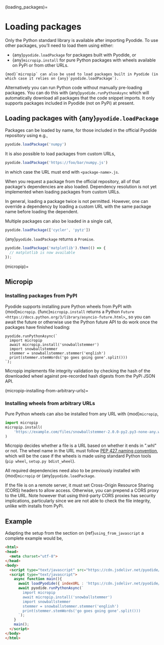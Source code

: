 (loading_packages)=
# Loading packages

Only the Python standard library is available after importing Pyodide.
To use other packages, you’ll need to load them using either:
 - {any}`pyodide.loadPackage` for packages built with Pyodide, or
 - {any}`micropip.install` for pure Python packages with wheels available on PyPi or
   from other URLs.

```{note}
{mod}`micropip` can also be used to load packages built in Pyodide (in
which case it relies on {any}`pyodide.loadPackage`).
```

Alternatively you can run Python code without manually pre-loading packages.
You can do this with {any}`pyodide.runPythonAsync`
which will automatically download all packages that the code snippet imports.
It only supports packages included in Pyodide (not on PyPi) at present.

## Loading packages with {any}`pyodide.loadPackage`

Packages can be loaded by name, for those included in the official Pyodide
repository using e.g.,
```js
pyodide.loadPackage('numpy')
```
It is also possible to load packages from custom URLs,
```js
pyodide.loadPackage('https://foo/bar/numpy.js')
```
in which case the URL must end with `<package-name>.js`.

When you request a package from the official repository, all of that package's
dependencies are also loaded. Dependency resolution is not yet implemented
when loading packages from custom URLs.

In general, loading a package twice is not permitted. However, one can override
a dependency by loading a custom URL with the same package name before loading
the dependent.

Multiple packages can also be loaded in a single call,
```js
pyodide.loadPackage(['cycler', 'pytz'])
```

{any}`pyodide.loadPackage` returns a `Promise`.

```javascript
pyodide.loadPackage('matplotlib').then(() => {
  // matplotlib is now available
});
```

(micropip)=
## Micropip

### Installing packages from PyPI

Pyodide supports installing pure Python wheels from PyPI with {mod}`micropip`.
{func}`micropip.install` returns a Python `Future
<https://docs.python.org/3/library/asyncio-future.html>`_ so you can await the
future or otherwise use the Python future API to do work once the packages have
finished loading:

```pyodide
pyodide.runPythonAsync(`
  import micropip
  await micropip.install('snowballstemmer')
  import snowballstemmer
  stemmer = snowballstemmer.stemmer('english')
  print(stemmer.stemWords('go goes going gone'.split()))
`);
```

Micropip implements file integrity validation by checking the hash of the
downloaded wheel against pre-recorded hash digests from the PyPi JSON API.

(micropip-installing-from-arbitrary-urls)=

### Installing wheels from arbitrary URLs

Pure Python wheels can also be installed from any URL with {mod}`micropip`,
```py
import micropip
micropip.install(
    'https://example.com/files/snowballstemmer-2.0.0-py2.py3-none-any.whl'
)
```
Micropip decides whether a file is a URL based on whether it ends in ".whl" or not.
The wheel name in the URL must follow [PEP 427 naming
convention](https://www.python.org/dev/peps/pep-0427/#file-format), which will
be the case if the wheels is made using standard Python tools (`pip wheel`,
`setup.py bdist_wheel`).

All required dependencies need also to be previously installed with {mod}`micropip`
or {any}`pyodide.loadPackage`.

If the file is on a remote server, it must set Cross-Origin Resource Sharing
(CORS) headers to allow access. Otherwise, you can prepend a CORS proxy to the
URL. Note however that using third-party CORS proxies has security implications,
particularly since we are not able to check the file integrity, unlike with
installs from PyPi.


## Example

Adapting the setup from the section on {ref}`using_from_javascript`
a complete example would be,

```html
<html>
<head>
  <meta charset="utf-8">
</head>
<body>
  <script type="text/javascript" src="https://cdn.jsdelivr.net/pyodide/v0.17.0a2/full/pyodide.js"></script>
  <script type="text/javascript">
    async function main(){
      await loadPyodide({ indexURL : 'https://cdn.jsdelivr.net/pyodide/v0.17.0a2/full/' });
      await pyodide.runPythonAsync(`
        import micropip
        await micropip.install('snowballstemmer')
        import snowballstemmer
        stemmer = snowballstemmer.stemmer('english')
        print(stemmer.stemWords('go goes going gone'.split()))
      `);
    }
    main();
  </script>
</body>
</html>
```

